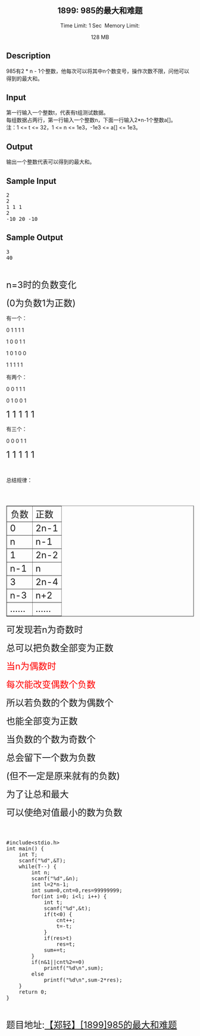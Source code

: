 
<p></p>
<center>
<h2>1899: 985的最大和难题</h2>
<span class="green">Time Limit: </span>1 Sec&nbsp;&nbsp;<span class="green">Memory Limit: </span>
128 MB<br>
</center>
<h2>Description</h2>
<div class="content">
<p>985有2 * n - 1个整数，他每次可以将其中n个数变号，操作次数不限，问他可以得到的最大和。</p>
</div>
<h2>Input</h2>
<div class="content">
<div>第一行输入一个整数t，代表有t组测试数据。</div>
<div>每组数据占两行，第一行输入一个整数n，下面一行输入2*n-1个整数a[]。</div>
<div>注：1 &lt;= t &lt;= 32，1 &lt;= n &lt;= 1e3，-1e3 &lt;= a[] &lt;= 1e3。</div>
</div>
<h2>Output</h2>
<div class="content">
<p>输出一个整数代表可以得到的最大和。</p>
</div>
<h2>Sample Input</h2>
<div class="content pre"><span class="sampledata"></span>
<pre>2
2
1 1 1
2
-10 20 -10
</pre>
</div>
<h2>Sample Output</h2>
<div class="content pre"><span class="sampledata"></span>
<pre>3
40</pre>
</div>
<p></p>
<p><br>
</p>
<p><span style="font-size:24px">n=3时的负数变化</span></p>
<p><span style="font-size:24px">(0为负数1为正数)<br>
有一个：<br>
0 1 1 1 1<br>
1 0 0 1 1<br>
1 0 1 0 0<br>
1 1 1 1 1<br>
有两个：<br>
0 0 1 1 1<br>
0 1 0 0 1</span></p>
<p><span style="font-size:24px">1 1 1 1 1<br>
有三个：<br>
0 0 0 1 1</span></p>
<p><span style="font-size:24px">1 1 1 1 1<br>
<br>
总结规律：</span></p>
<p><span style="font-size:24px"><br>
</span>
<table border="1" width="200" cellspacing="1" cellpadding="1">
<tbody>
<tr>
<td style="text-align:center"><span style="font-size:24px">负数</span></td>
<td><span style="font-size:24px">正数</span></td>
</tr>
<tr>
<td><span style="font-size:24px">0</span></td>
<td><span style="font-size:24px">2n-1</span></td>
</tr>
<tr>
<td><span style="font-size:24px">n&nbsp;</span></td>
<td><span style="font-size:24px">n-1</span></td>
</tr>
<tr>
<td><span style="font-size:24px">1</span></td>
<td><span style="font-size:24px">2n-2</span></td>
</tr>
<tr>
<td><span style="font-size:24px">n-1</span></td>
<td><span style="font-size:24px">n</span></td>
</tr>
<tr>
<td><span style="font-size:24px">3&nbsp;</span></td>
<td><span style="font-size:24px">2n-4</span></td>
</tr>
<tr>
<td><span style="font-size:24px">n-3&nbsp;</span></td>
<td><span style="font-size:24px">n&#43;2</span></td>
</tr>
<tr>
<td><span style="font-size:24px">……</span></td>
<td><span style="font-size:24px">……</span></td>
</tr>
</tbody>
</table>
</p>
<p><span style="font-size:24px">可发现若n为奇数时</span></p>
<p><span style="font-size:24px">总可以把负数全部变为正数</span></p>
<p><span style="font-size:24px"><span style="color:#ff0000">当n为偶数时</span></span></p>
<p><span style="font-size:24px"><span style="color:#ff0000">每次能改变偶数个负数</span></span></p>
<p><span style="font-size:24px">所以若负数的个数为偶数个</span></p>
<p><span style="font-size:24px">也能全部变为正数</span></p>
<p><span style="font-size:24px">当负数的个数为奇数个</span></p>
<p><span style="font-size:24px">总会留下一个数为负数</span></p>
<p><span style="font-size:24px">(但不一定是原来就有的负数)</span></p>
<p><span style="font-size:24px">为了让总和最大</span></p>
<p><span style="font-size:24px">可以使绝对&#20540;最小的数为负数</span></p>
<p><span style="font-size:24px"><br>
</span></p>
<p><span style="font-size:24px"></span><pre name="code" class="cpp">#include&lt;stdio.h&gt; 
int main() { 
    int T; 
    scanf(&quot;%d&quot;,&amp;T); 
    while(T--) { 
        int n; 
        scanf(&quot;%d&quot;,&amp;n); 
        int l=2*n-1; 
        int sum=0,cnt=0,res=99999999; 
        for(int i=0; i&lt;l; i++) { 
            int t; 
            scanf(&quot;%d&quot;,&amp;t); 
            if(t&lt;0) { 
                cnt++; 
                t=-t; 
            } 
            if(res&gt;t) 
                res=t; 
            sum+=t; 
        } 
        if(n&amp;1||cnt%2==0) 
            printf(&quot;%d\n&quot;,sum); 
        else
            printf(&quot;%d\n&quot;,sum-2*res); 
    } 
    return 0; 
} 
</pre><br>
</p>
<p><span style="font-size:24px">题目地址:<a target="_blank" href="http://acm.zzuli.edu.cn/zzuliacm/problem.php?id=1899">【郑轻】[1899]985的最大和难题</a></span></p>
